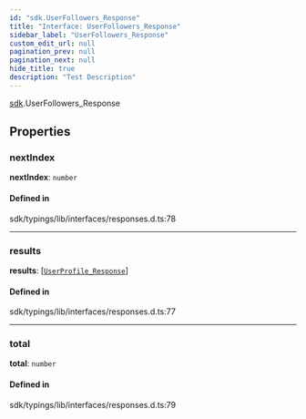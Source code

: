 ```yaml
---
id: "sdk.UserFollowers_Response"
title: "Interface: UserFollowers_Response"
sidebar_label: "UserFollowers_Response"
custom_edit_url: null
pagination_prev: null
pagination_next: null
hide_title: true
description: "Test Description"
---
```


[sdk](../namespaces/sdk.md).UserFollowers_Response

## Properties

### nextIndex

 **nextIndex**: `number`

#### Defined in

sdk/typings/lib/interfaces/responses.d.ts:78

___

### results

 **results**: [[`UserProfile_Response`](sdk.UserProfile_Response.md)]

#### Defined in

sdk/typings/lib/interfaces/responses.d.ts:77

___

### total

 **total**: `number`

#### Defined in

sdk/typings/lib/interfaces/responses.d.ts:79
